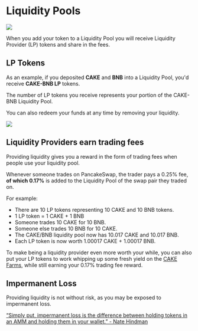 # Liquidity Pools

![](../../.gitbook/assets/docs-masthead-4-%20%281%29.png)

When you add your token to a Liquidity Pool you will receive Liquidity Provider \(LP\) tokens and share in the fees.

## LP Tokens

As an example, if you deposited **CAKE** and **BNB** into a Liquidity Pool, you'd receive **CAKE-BNB LP** tokens.

The number of LP tokens you receive represents your portion of the CAKE-BNB Liquidity Pool.

You can also redeem your funds at any time by removing your liquidity.

![](../../.gitbook/assets/screenshot-2021-04-19-at-6.27.22-pm.png)

## Liquidity Providers earn trading fees

Providing liquidity gives you a reward in the form of trading fees when people use your liquidity pool.

Whenever someone trades on PancakeSwap, the trader pays a 0.25% fee, **of which 0.17%** is added to the Liquidity Pool of the swap pair they traded on.

For example:

* There are 10 LP tokens representing 10 CAKE and 10 BNB tokens.
* 1 LP token = 1 CAKE + 1 BNB
* Someone trades 10 CAKE for 10 BNB.
* Someone else trades 10 BNB for 10 CAKE.
* The CAKE/BNB liquidity pool now has 10.017 CAKE and 10.017 BNB.
* Each LP token is now worth 1.00017 CAKE + 1.00017 BNB.

To make being a liquidity provider even more worth your while, you can also put your LP tokens to work whipping up some fresh yield on the [CAKE Farms](https://pancakeswap.finance/farms), while still earning your 0.17% trading fee reward.

## Impermanent Loss

Providing liquidity is not without risk, as you may be exposed to impermanent loss.

[“Simply put, impermanent loss is the difference between holding tokens in an AMM and holding them in your wallet.” - Nate Hindman](https://blog.bancor.network/beginners-guide-to-getting-rekt-by-impermanent-loss-7c9510cb2f22)

